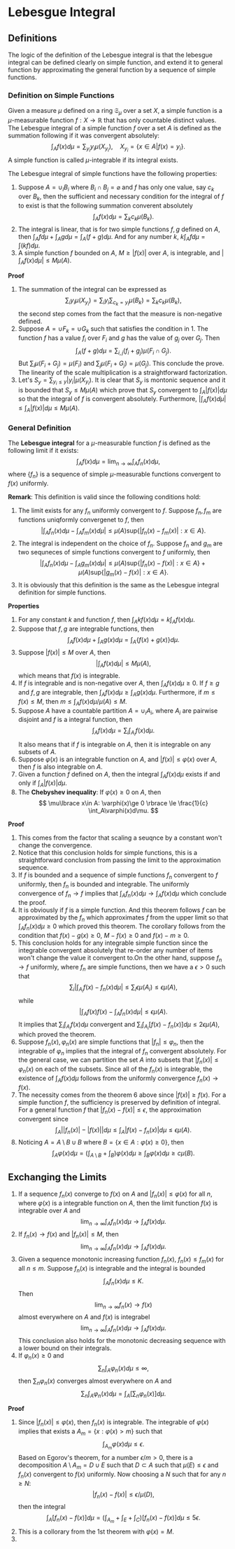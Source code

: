 # Lebesgue Integral

## Definitions

The logic of the definition of the Lebesgue integral is that the lebesgue integral can be defined clearly on simple function, and extend it to general function by approximating the general function by a sequence of simple functions. 

### Definition on Simple Functions

Given a measure $\mu$ defined on a ring $\mathfrak{S}_{\mu}$ over a set $X$, a simple function is a $\mu$-measurable function $f:X\to \mathbb{R}$ that has only countable distinct values. The Lebesgue integral of a simple function $f$ over a set $A$ is defined as the summation following if it was convergent absolutely:
$$
\int_Af(x)d\mu = \sum_{y_i}y_i\mu(X_{y_i}), \quad X_{y_i}=\lbrace x\in A| f(x) = y_i\rbrace.
$$
A simple function is called $\mu$-integrable if its integral exists.

The Lebesgue integral of simple functions have the following properties:
1. Suppose $A=\cup_i B_i$ where $B_i\cap B_j=\varnothing$ and $f$ has only one value, say $c_k$ over $B_k$, then the sufficient and necessary condition for the integral of $f$ to exist is that the following summation converent absolutely
$$
\int_Af(x)d\mu = \sum_kc_k\mu(B_k).
$$
2. The integral is linear, that is for two simple functions $f,g$ defined on $A$, then $\int_Afd\mu +\int_Agd\mu = \int_A(f+g)d\mu$. And for any number $k$, $k\int_Afd\mu = \int(kf)d\mu$.
3. A simple function $f$ bounded on $A$, $M\ge |f(x)|$ over $A$, is integrable, and $|\int_Af(x)d\mu |\le M\mu(A)$.

**Proof** 
1. The summation of the integral can be expressed as
$$
\sum_iy_i\mu(X_{y_i})=\sum_iy_i\sum_{c_k=y_i}\mu(B_k)=\sum_kc_k\mu(B_k), 
$$
the second step comes from the fact that the measure is non-negative defined.
2. Suppose $A=\cup F_k = \cup G_k$ such that satisfies the condition in 1. The function $f$ has a value $f_i$ over $F_i$ and $g$ has the value of $g_j$ over $G_j$.
Then
$$
\int_A(f+g)d\mu = \sum_{i,j}(f_i+g_j)\mu(F_i\cap G_j).
$$
But $\sum_i\mu(F_i+G_j) = \mu(F_i)$ and $\sum_j\mu(F_i+G_j) = \mu(G_j)$. This conclude the prove. The linearity of the scale multiplication is a straightforward factorization. 
3. Let's $S_y=\sum_{y_i\le y}|y_i|\mu(X_{y_i})$. It is clear that $S_y$ is montonic sequence and it is bounded that $S_y\le M\mu(A)$ which prove that $S_y$ convergent to $\int_A|f(x)|d\mu$ so that the integral of $f$ is convergent absolutely. Furthermore, $|\int_Af(x)d\mu|\le \int_A|f(x)|d\mu\le M\mu(A)$. 

### General Definition

The **Lebesgue integral** for a $\mu$-measurable function $f$ is defined as the following limit if it exists:
$$
\int_Af(x)d\mu = \lim_{n\to\infty}\int_Af_n(x)d\mu,
$$
where $\lbrace f_n\rbrace$ is a sequence of simple $\mu$-measurable functions convergent to $f(x)$ uniformly. 

**Remark**: This definition is valid since the following conditions hold:
1. The limit exists for any $f_n$ uniformly convergent to $f$.
Suppose $f_n,f_m$ are functions uniqformly convergenet to $f$, then
$$
\left |\int_A f_n(x)d\mu -\int_A f_m(x)d\mu\right| \le \mu(A)\text{sup}\lbrace|f_n(x)-f_m(x)|: x\in A\rbrace.
$$
2. The integral is independent on the choice of $f_n$. 
Suppose $f_n$ and $g_m$ are two sequneces of simple functions convergent to $f$ uniformly, then
$$
\left |\int_A f_n(x)d\mu -\int_A g_m(x)d\mu\right| \le \mu(A)\text{sup}\lbrace|f_n(x)-f(x)|: x\in A\rbrace+\mu(A)\text{sup}\lbrace|g_m(x)-f(x)|: x\in A\rbrace.
$$
3. It is obviously that this definition is the same as the Lebesgue integral definition for simple functions.

**Properties**
1. For any constant $k$ and function $f$, then $\int_Akf(x)d\mu = k\int_Af(x)d\mu$.
2. Suppose that $f,g$ are integrable functions, then
$$
\int_Af(x)d\mu+\int_Ag(x)d\mu = \int_A\lbrace f(x)+g(x)\rbrace d\mu.
$$ 
3. Suppose $|f(x)|\le M$ over $A$, then 
$$
\left|\int_Af(x)d\mu\right| \le M\mu(A),
$$
which means that $f(x)$ is integrable.
4. If $f$ is integrable and is non-negative over $A$, then $\int_Af(x)d\mu \ge 0$. If $f\ge g$ and $f,g$ are integrable, then $\int_Af(x)d\mu\ge\int_Ag(x)d\mu$. Furthermore, if $m\le f(x)\le M$, then $m\le \int_Af(x)d\mu/\mu(A)\le M$. 
5. Suppose $A$ have a countable partition $A=\cup_iA_i$, where $A_i$ are pairwise disjoint and $f$ is a integral function, then
$$
\int_Af(x)d\mu = \sum_i\int_{A_i}f(x)d\mu.
$$
It also means that if $f$ is integrable on $A$, then it is integrable on any subsets of $A$.
6. Suppose $\varphi(x)$ is an integrable function on $A$, and $|f(x)|\le \varphi(x)$ over $A$, then $f$ is also integrable on $A$. 
7. Given a function $f$ defined on $A$, then the integral $\int_Af(x)d\mu$ exists if and only if $\int_A|f(x)|d\mu$. 
8. The **Chebyshev inequality**: If $\varphi(x)\ge 0$ on $A$, then
$$
\mu\lbrace x\in A: \varphi(x)\ge 0 \rbrace \le \frac{1}{c}	 \int_A\varphi(x)d\mu.
$$

**Proof**
1. This comes from the factor that scaling a seuqnce by a constant won't change the convergence.
2. Notice that this conclusion holds for simple functions, this is a straightforward conclusion from passing the limit to the approximation sequence.
3. If $f$ is bounded and a sequence of simple functions $f_n$ convergent to $f$ uniformly, then $f_n$ is bounded and integrable. The uniformly convergence of $f_n\to f$ implies that $\int_Af_n(x)d\mu\to \int_Af(x)d\mu$ which conclude the proof.
4. It is obviously if $f$ is a simple function. And this theorem follows $f$ can be approximated by the $f_n$ which approximates $f$ from the upper limit so that $\int_Af_n(x)d\mu\ge 0$ which proved this theorem. The corollary follows from the condition that $f(x)-g(x)\ge 0$, $M-f(x)\ge 0$ and $f(x)-m\ge 0$. 
5. This conclusion holds for any integrable simple function since the integrable convergent absolutely that re-order any number of items won't change the value it convergent to.On the other hand, suppose $f_n\to f$ uniformly, where $f_n$ are simple functions, then we have a $\epsilon > 0$ such that
$$
\sum_i\left | \int_{A_i} f(x)-f_n(x)d\mu \right |\le \sum_i \epsilon\mu(A_i)\le \epsilon\mu(A),
$$
while 
$$
\left |\int_Af(x) f(x) - \int_A f_n(x) d\mu\right|\le \epsilon\mu(A).
$$
It implies that $\sum_i\int_{A_i}f(x)d\mu$ convergent and $\sum_i\int_{A_i}[f(x)-f_n(x)]d\mu\le 2\epsilon \mu(A)$, which proved the theorem.
6. Suppose $f_n(x), \varphi_n(x)$ are simple functions that $|f_n|\le \varphi_n$, then the integrable of $\varphi_n$ implies that the integral of $f_n$ convergent absolutely. For the general case, we can partition the set $A$ into subsets that $|f_n(x)|\le \varphi_n(x)$ on each of the subsets. Since all of the $f_n(x)$ is integrable, the existence of $\int_Af(x)d\mu$ follows from the uniformly convergence $f_n(x)\to f(x)$. 
7. The necessity comes from the theorem 6 above since $|f(x)|\ge f(x)$. For a simple function $f$, the sufficiency is preserved by definition of integral. For a general function $f$ that $|f_n(x)-f(x)|\le \epsilon$, the approximation convergent since
$$
\int_A\Big||f_n(x)|-|f(x)|\Big|d\mu \le \int_A |f(x)-f_n(x)|d\mu\le \epsilon \mu(A).
$$
8. Noticing $A=A\setminus B \cup B$ where $B = \lbrace x\in A: \varphi(x)\ge 0 \rbrace$, then
$$
\int_A \varphi(x)d\mu = \left (\int_{A\setminus B} +\int_B\right)\varphi(x)d\mu\ge \int_B\varphi(x)d\mu\ge c\mu(B).
$$


## Exchanging the Limits

1. If a sequence $f_n(x)$ converge to $f(x)$ on $A$ and $|f_n(x)|\le \varphi(x)$ for all $n$, where $\varphi(x)$ is a integrable function on $A$, then the limit function $f(x)$ is integrable over $A$ and
$$
\lim_{n\to\infty}\int_Af_n(x)d\mu \to \int_Af(x)d\mu.
$$
2. If $f_n(x)\to f(x)$ and $|f_n(x)|\le M$, then 
$$
\lim_{n\to\infty}\int_Af_n(x)d\mu \to \int_Af(x)d\mu.
$$
3. Given a sequence monotonic increasing function $f_n(x)$, $f_n(x)\le f_m(x)$ for all $n\le m$. Suppose $f_n(x)$ is integrable and the integral is bounded
$$
\int_Af_n(x)d\mu\le K.
$$
Then
$$
\lim_{n\to\infty}f_n(x)\to f(x)
$$
almost everywhere on $A$ and $f(x)$ is integrabel
$$
\lim_{n\to\infty}\int_Af_n(x)d\mu \to \int_Af(x)d\mu.
$$
This conclusion also holds for the monotonic decreasing sequence with a lower bound on their integrals.
4. If $\varphi_n(x)\ge 0$ and 
$$
\sum_{n}\int_A\varphi_n(x)d\mu\le \infty,
$$ 
then $\sum_{n}\varphi_n(x)$ converges almost everywhere on $A$ and
$$
\sum_{n}\int_A\varphi_n(x)d\mu = \int_A\Big[\sum_n\varphi_n(x)\Big]d\mu.
$$

**Proof**
1. Since $|f_n(x)|\le \varphi(x)$, then $f_n(x)$ is integrable. The integrable of $\varphi(x)$ implies that exists a $A_m=\lbrace x: \varphi(x) > m\rbrace$ such that
$$
\int_{A_m} \varphi(x)d\mu\le \epsilon.
$$
Based on Egorov's theorem, for a number $\epsilon/m>0$, there is a decomposition $A\setminus A_m=D\cup E$ such that $D\subset A$ such that $\mu(E)\le \epsilon$ and $f_n(x)$ convergent to $f(x)$ uniformly. Now choosing a $N$ such that for any $n\ge N$:
$$
|f_n(x)-f(x)|\le\epsilon/\mu(D),
$$
then the integral
$$
\int_A[f_n(x)-f(x)]d\mu = \left(\int_{A_m}+\int_{E}+\int_C\right)[f_n(x) -f(x)] d\mu\le 5\epsilon.
$$
2. This is a collorary from the 1st theorem with $\varphi(x)=M$. 
3. 